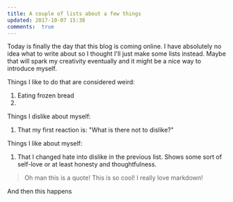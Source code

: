 ```yaml
---
title: A couple of lists about a few things
updated: 2017-10-07 15:38
comments:  true
---
```

Today is finally the day that this blog is coming online. I have absolutely no idea what to write about so I thought I'll just make some lists instead. Maybe that will spark my creativity eventually and it might be a nice way to introduce myself.

Things I like to do that are considered weird:
1. Eating frozen bread
2.

Things I dislike about myself:
1. That my first reaction is: "What is there not to dislike?"

Things I like about myself:
1. That I changed hate into dislike in the previous list. Shows some sort of self-love or at least honesty and thoughtfulness.


>Oh man this is a quote!
This is so cool! I really love markdown!

And then this happens
